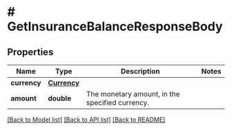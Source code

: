 # # GetInsuranceBalanceResponseBody

## Properties

Name | Type | Description | Notes
------------ | ------------- | ------------- | -------------
**currency** | [**Currency**](Currency.md) |  |
**amount** | **double** | The monetary amount, in the specified currency. |

[[Back to Model list]](../../README.md#models) [[Back to API list]](../../README.md#endpoints) [[Back to README]](../../README.md)
